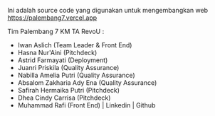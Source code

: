 Ini adalah source code yang digunakan untuk mengembangkan web https://palembang7.vercel.app

Tim Palembang 7 KM TA RevoU :
- Iwan Aslich (Team Leader & Front End)
- Hasna Nur'Aini (Pitchdeck) 
- Astrid Farmayati (Deployment) 
- Juanri Priskila (Quality Assurance) 
- Nabilla Amelia Putri (Quality Assurance) 
- Absalom Zakharia Ady Ena (Quality Assurance) 
- Safirah Hermaika Putri (Pitchdeck)
- Dhea Cindy Carrisa (Pitchdeck)
- Muhammad Rafi (Front End) | Linkedin | Github
